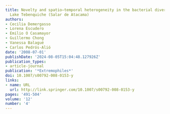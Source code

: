 ```yaml
---
title: Novelty and spatio–temporal heterogeneity in the bacterial diversity of hypersaline
  Lake Tebenquiche (Salar de Atacama)
authors:
- Cecilia Demergasso
- Lorena Escudero
- Emilio O Casamayor
- Guillermo Chong
- Vanessa Balagué
- Carlos Pedrós-Alió
date: '2008-07-01'
publishDate: '2024-08-05T15:04:48.127926Z'
publication_types:
- article-journal
publication: '*Extremophiles*'
doi: 10.1007/s00792-008-0153-y
links:
- name: URL
  url: http://link.springer.com/10.1007/s00792-008-0153-y
pages: '491-504'
volume: '12'
number: '4'
---
```


